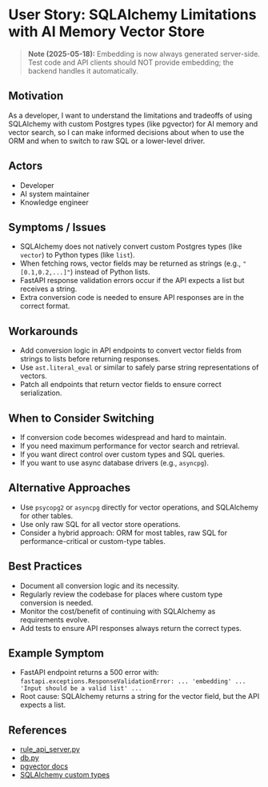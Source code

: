 # User Story: SQLAlchemy Limitations with AI Memory Vector Store

> **Note (2025-05-18):** Embedding is now always generated server-side. Test code and API clients should NOT provide embedding; the backend handles it automatically.

## Motivation
As a developer, I want to understand the limitations and tradeoffs of using SQLAlchemy with custom Postgres types (like pgvector) for AI memory and vector search, so I can make informed decisions about when to use the ORM and when to switch to raw SQL or a lower-level driver.

## Actors
- Developer
- AI system maintainer
- Knowledge engineer

## Symptoms / Issues
- SQLAlchemy does not natively convert custom Postgres types (like `vector`) to Python types (like `list`).
- When fetching rows, vector fields may be returned as strings (e.g., `"[0.1,0.2,...]"`) instead of Python lists.
- FastAPI response validation errors occur if the API expects a list but receives a string.
- Extra conversion code is needed to ensure API responses are in the correct format.

## Workarounds
- Add conversion logic in API endpoints to convert vector fields from strings to lists before returning responses.
- Use `ast.literal_eval` or similar to safely parse string representations of vectors.
- Patch all endpoints that return vector fields to ensure correct serialization.

## When to Consider Switching
- If conversion code becomes widespread and hard to maintain.
- If you need maximum performance for vector search and retrieval.
- If you want direct control over custom types and SQL queries.
- If you want to use async database drivers (e.g., `asyncpg`).

## Alternative Approaches
- Use `psycopg2` or `asyncpg` directly for vector operations, and SQLAlchemy for other tables.
- Use only raw SQL for all vector store operations.
- Consider a hybrid approach: ORM for most tables, raw SQL for performance-critical or custom-type tables.

## Best Practices
- Document all conversion logic and its necessity.
- Regularly review the codebase for places where custom type conversion is needed.
- Monitor the cost/benefit of continuing with SQLAlchemy as requirements evolve.
- Add tests to ensure API responses always return the correct types.

## Example Symptom
- FastAPI endpoint returns a 500 error with:
  `fastapi.exceptions.ResponseValidationError: ... 'embedding' ... 'Input should be a valid list' ...`
- Root cause: SQLAlchemy returns a string for the vector field, but the API expects a list.

## References
- [rule_api_server.py](../rule_api_server.py)
- [db.py](../db.py)
- [pgvector docs](https://github.com/pgvector/pgvector)
- [SQLAlchemy custom types](https://docs.sqlalchemy.org/en/20/core/custom_types.html) 